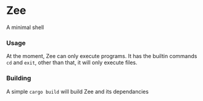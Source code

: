 # Zee
A minimal shell

### Usage
At the moment, Zee can only execute programs. It has the builtin commands `cd` and `exit`, other than that, it will only execute files.

### Building
A simple `cargo build` will build Zee and its dependancies
